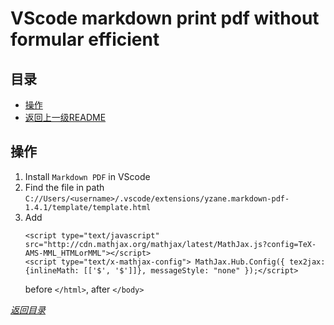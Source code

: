 # VScode markdown print pdf without formular efficient

## 目录
- [操作](#操作)
- [返回上一级README](../README.md)


## 操作

1. Install ```Markdown PDF``` in VScode
1. Find the file in path ```C://Users/<username>/.vscode/extensions/yzane.markdown-pdf-1.4.1/template/template.html```
1. Add 
    ```
    <script type="text/javascript" src="http://cdn.mathjax.org/mathjax/latest/MathJax.js?config=TeX-AMS-MML_HTMLorMML"></script>
    <script type="text/x-mathjax-config"> MathJax.Hub.Config({ tex2jax: {inlineMath: [['$', '$']]}, messageStyle: "none" });</script>
    ```
    before ```</html>```, after ```</body>```


*[返回目录](#目录)*